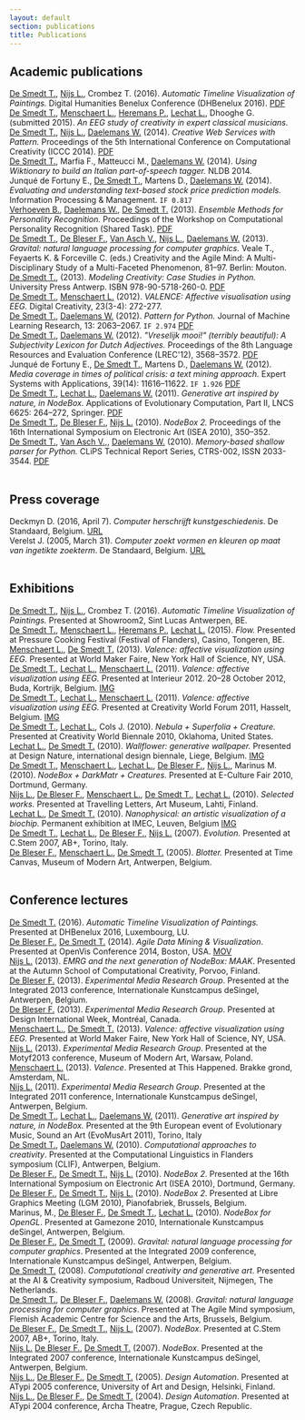 ```yaml
---
layout: default
section: publications
title: Publications
---
```

<h2>Academic publications</h2>
<!-- Peer-reviewed journal papers, conference proceedings, book chapters, technical reports, PhD theses. -->
<!-- =================================================================================================== -->

<div class="publication box">
	<a href="../people/tom-de-smedt.html" class="author">De Smedt T.</a>, 
	<a href="../people/lucas-nijs.html" class="author">Nijs L.</a>, 
	Crombez T. 
	(2016). 
	<cite>Automatic Timeline Visualization of Paintings.</cite> 
	Digital Humanities Benelux Conference (DHBenelux 2016).
	<a href="http://www.dhbenelux.org/wp-content/uploads/2016/05/22_DeSmedt-etal_FinalAbstract_DHBenelux2016_short.pdf" class="attachment">PDF</a>
</div>

<div class="publication box">
	<a href="../people/tom-de-smedt.html" class="author">De Smedt T.</a>, 
	<a href="../people/lieven-menschaert.html" class="author">Menschaert L.</a>, 
	<a href="../people/pieter-heremans.html" class="author">Heremans P.</a>, 
	<a href="../people/ludivine-lechat.html" class="author">Lechat L.</a>, 
	Dhooghe G. 
	(submitted 2015). 
	<cite>An EEG study of creativity in expert classical musicians.</cite> 
</div>

<div class="publication box">
	<a href="../people/tom-de-smedt.html" class="author">De Smedt T.</a>, 
	<a href="../people/lucas-nijs.html" class="author">Nijs L.</a>, 
	<a href="http://www.clips.ua.ac.be/people/walter-daelemans" class="author">Daelemans W.</a> 
	(2014). 
	<cite>Creative Web Services with Pattern.</cite> 
	Proceedings of the 5th International Conference on Computational Creativity (ICCC 2014).
	<a href="http://computationalcreativity.net/iccc2014/wp-content/uploads/2014/06//13.5_DeSmedt.pdf" class="attachment">PDF</a>
</div>

<div class="publication box">
	<a href="../people/tom-de-smedt.html" class="author">De Smedt T.</a>, 
	Marfia F.,
	Matteucci M.,
	<a href="http://www.clips.ua.ac.be/people/walter-daelemans" class="author">Daelemans W.</a> 
	(2014). 
	<cite>Using Wiktionary to build an Italian part-of-speech tagger.</cite> 
	NLDB 2014.
</div>

<div class="publication box">
	Junqu&eacute; de Fortuny E.,
	<a href="../people/tom-de-smedt.html" class="author">De Smedt T.</a>, 
	Martens D., 
	<a href="http://www.clips.ua.ac.be/people/walter-daelemans" class="author">Daelemans W.</a> 
	(2014). 
	<cite>Evaluating and understanding text-based stock price prediction models.</cite> 
	Information Processing &amp; Management.
	<code>IF 0.817</code>
</div>

<div class="publication box">
	<a href="http://www.clips.ua.ac.be/people/ben-verhoeven" class="author">Verhoeven B.</a>, 
	<a href="http://www.clips.ua.ac.be/people/walter-daelemans" class="author">Daelemans W.</a>, 
	<a href="../people/tom-de-smedt.html" class="author">De Smedt T.</a> 
	(2013). 
	<cite>Ensemble Methods for Personality Recognition.</cite> 
	Proceedings of the Workshop on Computational Personality Recognition (Shared Task).
	<a href="http://www.clips.ua.ac.be/sites/default/files/verhoevenetal2013.pdf" class="attachment">PDF</a>
</div>

<div class="publication box">
	<a href="../people/tom-de-smedt.html" class="author">De Smedt T.</a>, 
	<a href="../people/frederik-de-bleser.html" class="author">De Bleser F.</a>, 
	<a href="http://www.clips.ua.ac.be/people/vincent-van-asch" class="author">Van Asch V.</a>, 
	<a href="../people/lucas-nijs.html" class="author">Nijs L.</a>, 
	<a href="http://www.clips.ua.ac.be/people/walter-daelemans" class="author">Daelemans W.</a> 
	(2013). 
	<cite>Gravital: natural language processing for computer graphics.</cite> 
	Veale T., Feyaerts K. &amp; Forceville C. (eds.) Creativity and the Agile Mind: A Multi-Disciplinary Study of a Multi-Faceted Phenomenon, 81–97. 
	Berlin: Mouton.
</div>

<div class="publication box">
	<a href="../people/tom-de-smedt.html" class="author">De Smedt T.</a>, 
	(2013). 
	<cite>Modeling Creativity: Case Studies in Python.</cite> 
	University Press Antwerp. ISBN 978-90-5718-260-0.
	<a href="http://www.clips.ua.ac.be/sites/default/files/modeling-creativity.pdf" class="attachment">PDF</a>
</div>

<div class="publication box">
	<a href="../people/tom-de-smedt.html" class="author">De Smedt T.</a>, 
	<a href="../people/lieven-menschaert.html" class="author">Menschaert L.</a> 
	(2012). 
	<cite>VALENCE: Affective visualisation using EEG.</cite> 
	Digital Creativity, 23(3-4): 272-277.
</div>

<div class="publication box">
	<a href="../people/tom-de-smedt.html" class="author">De Smedt T.</a>, 
	<a href="http://www.clips.ua.ac.be/people/walter-daelemans" class="author">Daelemans W.</a> 
	(2012). 
	<cite>Pattern for Python.</cite> 
	Journal of Machine Learning Research, 13: 2063–2067.
	<code>IF 2.974</code>
	<a href="http://jmlr.csail.mit.edu/papers/volume13/desmedt12a/desmedt12a.pdf" class="attachment">PDF</a>
</div>

<div class="publication box">
	<a href="../people/tom-de-smedt.html" class="author">De Smedt T.</a>, 
	<a href="http://www.clips.ua.ac.be/people/walter-daelemans" class="author">Daelemans W.</a> 
	(2012). 
	<cite>"Vreselijk mooi!" (terribly beautiful): A Subjectivity Lexicon for Dutch Adjectives.</cite> 
	Proceedings of the 8th Language Resources and Evaluation Conference (LREC'12), 3568–3572.
	<a href="http://www.clips.ua.ac.be/sites/default/files/desmedt-subjectivity.pdf" class="attachment">PDF</a>
</div>

<div class="publication box">
	Junqu&eacute; de Fortuny E.,
	<a href="../people/tom-de-smedt.html" class="author">De Smedt T.</a>, 
	Martens D., 
	<a href="http://www.clips.ua.ac.be/people/walter-daelemans" class="author">Daelemans W.</a> 
	(2012). 
	<cite>Media coverage in times of political crisis: a text mining approach.</cite> 
	Expert Systems with Applications, 39(14): 11616–11622. 
	<code>IF 1.926</code>
	<a href="http://www.clips.ua.ac.be/sites/default/files/coverage.pdf" class="attachment">PDF</a>
</div>

<div class="publication box">
	<a href="../people/tom-de-smedt.html" class="author">De Smedt T.</a>, 
	<a href="http://ludivinelechat.be" class="author">Lechat L.</a>, 
	<a href="http://www.clips.ua.ac.be/people/walter-daelemans" class="author">Daelemans W.</a> 
	(2011). 
	<cite>Generative art inspired by nature, in NodeBox.</cite> 
	Applications of Evolutionary Computation, Part II, LNCS 6625: 264–272, Springer. 
	<a href="http://www.clips.ua.ac.be/sites/default/files/desmedt-generative-art.pdf" class="attachment">PDF</a>
</div>

<div class="publication box">
	<a href="../people/tom-de-smedt.html" class="author">De Smedt T.</a>, 
	<a href="../people/frederik-de-bleser.html" class="author">De Bleser F.</a>, 
	<a href="../people/lucas-nijs.html" class="author">Nijs L.</a> 
	(2010). 
	<cite>NodeBox 2.</cite> 
	Proceedings of the 16th International Symposium on Electronic Art (ISEA 2010), 350–352.
</div>

<div class="publication box">
	<a href="../people/tom-de-smedt.html" class="author">De Smedt T.</a>, 
	<a href="http://www.clips.ua.ac.be/people/vincent-van-asch" class="author">Van Asch V.,</a>, 
	<a href="http://www.clips.ua.ac.be/people/walter-daelemans" class="author">Daelemans W.</a> 
	(2010). 
	<cite>Memory-based shallow parser for Python.</cite> CLiPS Technical Report Series, CTRS-002, ISSN 2033-3544. 
	<a href="http://www.clips.ua.ac.be/sites/default/files/ctrs-002.pdf" class="attachment">PDF</a>
</div>

<br>
<h2>Press coverage</h2>
<!-- Newspaper articles about EMRG and citing EMRG or EMRG members. -->
<!-- =================================================================================================== -->

<div class="publication press box">
	Deckmyn D. 
	(2016, April 7). 
	<cite>Computer herschrijft kunstgeschiedenis</cite>. 
	De Standaard, Belgium. 
	<a href="http://www.standaard.be/cnt/dmf20160406_02223181" class="attachment">URL</a>
</div>

<div class="publication press box">
	Verelst J. 
	(2005, March 31). 
	<cite>Computer zoekt vormen en kleuren op maat van ingetikte zoekterm</cite>. 
	De Standaard, Belgium. 
	<a href="http://destandaard.be/artikel/detail.aspx?artikelid=GR9DNGVE&amp;word=nodebox" class="attachment">URL</a>
</div>

<br>
<h2>Exhibitions</h2>
<!-- Solo exhibitions or international group exhibitions. -->
<!-- =================================================================================================== -->

<div class="publication exhibition box">
	<a href="../people/tom-de-smedt.html" class="author">De Smedt T.</a>, 
	<a href="../people/lucas-nijs.html" class="author">Nijs L.</a>, 
	Crombez T. 
	(2016). 
	<cite>Automatic Timeline Visualization of Paintings.</cite> 
	Presented at Showroom2, Sint Lucas Antwerpen, BE.
</div>

<div class="publication exhibition box">
	<a href="../people/tom-de-smedt.html" class="author">De Smedt T.</a>, 
	<a href="../people/lieven-menschaert.html" class="author">Menschaert L.</a>, 
	<a href="../people/pieter-heremans.html" class="author">Heremans P.</a>, 
	<a href="../people/lechat-ludivine.html" class="author">Lechat L.</a> 
	(2015). 
	<cite>Flow.</cite> 
	Presented at Pressure Cooking Festival (Festival of Flanders), Casino, Tongeren, BE.
</div>

<div class="publication exhibition box">
	<a href="../people/lieven-menschaert.html" class="author">Menschaert L.</a>, 
	<a href="../people/tom-de-smedt.html" class="author">De Smedt T.</a> 
	(2013). 
	<cite>Valence: affective visualization using EEG.</cite> 
	Presented at World Maker Faire, New York Hall of Science, NY, USA. 
</div>

<div class="publication exhibition box">
	<a href="../people/tom-de-smedt.html" class="author">De Smedt T.</a>, 
	<a href="http://ludivinelechat.be" class="author">Lechat L.</a>, 
	<a href="../people/lieven-menschaert.html" class="author">Menschaert L.</a> 
	(2011). 
	<cite>Valence: affective visualization using EEG.</cite> 
	Presented at Interieur 2012. 20–28 October 2012, Buda, Kortrijk, Belgium. 
	<a href="http://organisms.be/index.php/valence" class="attachment">IMG</a>
</div>

<div class="publication exhibition box">
	<a href="../people/tom-de-smedt.html" class="author">De Smedt T.</a>, 
	<a href="http://ludivinelechat.be" class="author">Lechat L.</a>, 
	<a href="../people/lieven-menschaert.html" class="author">Menschaert L.</a> 
	(2011). 
	<cite>Valence: affective visualization using EEG.</cite> 
	Presented at Creativity World Forum 2011, Hasselt, Belgium. 
	<a href="http://organisms.be/index.php/valence" class="attachment">IMG</a>
</div>

<div class="publication exhibition box">
	<a href="../people/tom-de-smedt.html" class="author">De Smedt T.</a>, 
	<a href="http://ludivinelechat.be" class="author">Lechat L.</a>, 
	Cols J. 
	(2010). 
	<cite>Nebula + Superfolia + Creature.</cite> 
	Presented at Creativity World Biennale 2010, Oklahoma, United States.
</div>

<div class="publication exhibition box">
	<a href="http://ludivinelechat.be" class="author">Lechat L.</a>, 
	<a href="../people/tom-de-smedt.html" class="author">De Smedt T.</a> 
	(2010). 
	<cite>Wallflower: generative wallpaper.</cite> 
	Presented at Design Nature, international design biennale, Liege, Belgium. 
	<a href="http://organisms.be/index.php/wallflower" class="attachment">IMG</a>
</div>

<div class="publication exhibition box">
	<a href="../people/tom-de-smedt.html" class="author">De Smedt T.</a>, 
	<a href="../people/lieven-menschaert.html" class="author">Menschaert L.</a>, 
	<a href="http://ludivinelechat.be" class="author">Lechat L.</a>, 
	<a href="../people/frederik-de-bleser.html" class="author">De Bleser F.</a>, 
	<a href="../people/lucas-nijs.html" class="author">Nijs L.</a>, 
	Marinus M. 
	(2010). 
	<cite>NodeBox + DarkMatr + Creatures.</cite> 
	Presented at E-Culture Fair 2010, Dortmund, Germany. 
</div>

<div class="publication exhibition box">
	<a href="../people/lucas-nijs.html" class="author">Nijs L.</a>, 
	<a href="../people/frederik-de-bleser.html" class="author">De Bleser F.</a>, 
	<a href="../people/lieven-menschaert.html" class="author">Menschaert L.</a>, 
	<a href="../people/tom-de-smedt.html" class="author">De Smedt T.</a>, 
	<a href="http://ludivinelechat.be" class="author">Lechat L.</a> 
	(2010). 
	<cite>Selected works.</cite> 
	Presented at Travelling Letters, Art Museum, Lahti, Finland.
</div>

<div class="publication exhibition box">
	<a href="http://ludivinelechat.be" class="author">Lechat L.</a>, 
	<a href="../people/tom-de-smedt.html" class="author">De Smedt T.</a> 
	(2010). 
	<cite>Nanophysical: an artistic visualization of a biochip.</cite> 
	Permanent exhibition at IMEC, Leuven, Belgium 
	<a href="http://organisms.be/index.php/nanophysical" class="attachment">IMG</a>
</div>

<div class="publication exhibition box">
	<a href="../people/tom-de-smedt.html" class="author">De Smedt T.</a>, 
	<a href="http://ludivinelechat.be" class="author">Lechat L.</a>, 
	<a href="../people/frederik-de-bleser.html" class="author">De Bleser F.</a>, 
	<a href="../people/lucas-nijs.html" class="author">Nijs L.</a> 
	(2007). 
	<cite>Evolution.</cite> 
	Presented at C.Stem 2007, AB+, Torino, Italy.
</div>

<div class="publication exhibition box">
	<a href="../people/frederik-de-bleser.html" class="author">De Bleser F.</a>, 
	<a href="../people/lieven-menschaert.html" class="author">Menschaert L.</a>, 
	<a href="../people/tom-de-smedt.html" class="author">De Smedt T.</a> 
	(2005). 
	<cite>Blotter.</cite> 
	Presented at Time Canvas, Museum of Modern Art, Antwerpen, Belgium.
</div>

<br>
<h2>Conference lectures</h2>
<!-- Conference lectures and invited symposia talks. -->
<!-- =================================================================================================== -->

<div class="publication exhibition box">
	<a href="../people/tom-de-smedt.html" class="author">De Smedt T.</a> 
	(2016). 
	<cite>Automatic Timeline Visualization of Paintings.</cite> 
	Presented at DHBenelux 2016, Luxembourg, LU.
</div>

<div class="publication talk box">
	<a href="../people/frederik-de-bleser.html" class="author">De Bleser F.</a>, 
	<a href="../people/tom-de-smedt.html" class="author">De Smedt T.</a> 
	(2014).
	<cite>Agile Data Mining &amp; Visualization</cite>. 
	Presented at OpenVis Conference 2014, Boston, USA.
	<a href="https://www.youtube.com/watch?v=0oUP7uHAsNA" class="attachment">MOV</a>
</div>

<div class="publication talk box">
	<a href="../people/lucas-nijs.html" class="author">Nijs L.</a> 
	(2013). 
	<cite>EMRG and the next generation of NodeBox: MAAK</cite>. 
	Presented at the Autumn School of Computational Creativity, Porvoo, Finland.
</div>

<div class="publication talk box">
	<a href="../people/frederik-de-bleser.html" class="author">De Bleser F.</a> 
	(2013). 
	<cite>Experimental Media Research Group</cite>. 
	Presented at the Integrated 2013 conference, Internationale Kunstcampus deSingel, Antwerpen, Belgium.
</div>

<div class="publication talk box">
	<a href="../people/frederik-de-bleser.html" class="author">De Bleser F.</a> 
	(2013). 
	<cite>Experimental Media Research Group</cite>. 
	Presented at Design International Week, Montréal, Canada.
</div>

<div class="publication talk box">
	<a href="../people/lieven-menschaert.html" class="author">Menschaert L.</a>, 
	<a href="../people/tom-de-smedt.html" class="author">De Smedt T.</a> 
	(2013). 
	<cite>Valence: affective visualization using EEG.</cite> 
	Presented at World Maker Faire, New York Hall of Science, NY, USA.
</div>

<div class="publication talk box">
	<a href="../people/lucas-nijs.html" class="author">Nijs L.</a> 
	(2013). 
	<cite>Experimental Media Research Group</cite>. 
	Presented at the Motyf2013 conference, Museum of Modern Art, Warsaw, Poland.
</div>

<div class="publication talk box">
	<a href="../people/lieven-menschaert.html" class="author">Menschaert L.</a> (2013). 
	<cite>Valence</cite>. 
	Presented at This Happened. Brakke grond, Amsterdam, NL.
</div>

<div class="publication talk box">
	<a href="../people/lucas-nijs.html" class="author">Nijs L.</a> (2011). 
	<cite>Experimental Media Research Group</cite>. 
	Presented at the Integrated 2011 conference, Internationale Kunstcampus deSingel, Antwerpen, Belgium.
</div>

<div class="publication talk box">
	<a href="../people/tom-de-smedt.html" class="author">De Smedt T.</a>, 
	<a href="http://ludivinelechat.be" class="author">Lechat L.</a>, 
	<a href="http://www.clips.ua.ac.be/people/walter-daelemans" class="author">Daelemans W.</a> 
	(2011).  
	<cite>Generative art inspired by nature, in NodeBox.</cite> 
	Presented at the 9th European event of Evolutionary Music, Sound an Art (EvoMusArt 2011), Torino, Italy
</div>

<div class="publication talk box">
	<a href="../people/tom-de-smedt.html" class="author">De Smedt T.</a>, 
	<a href="http://www.clips.ua.ac.be/people/walter-daelemans" class="author">Daelemans W.</a> 
	(2010). 
	<cite>Computational approaches to creativity</cite>. 
	Presented at the Computational Linguistics in Flanders symposium (CLIF), Antwerpen, Belgium.
</div>

<div class="publication talk box">
	<a href="../people/frederik-de-bleser.html" class="author">De Bleser F.</a>, 
	<a href="../people/tom-de-smedt.html" class="author">De Smedt T.</a>, 
	<a href="../people/lucas-nijs.html" class="author">Nijs L.</a> 
	(2010). 
	<cite>NodeBox 2</cite>. 
	Presented at the 16th International Symposium on Electronic Art (ISEA 2010), Dortmund, Germany.
</div>

<div class="publication talk box">
	<a href="../people/frederik-de-bleser.html" class="author">De Bleser F.</a>, 
	<a href="../people/tom-de-smedt.html" class="author">De Smedt T.</a>, 
	<a href="../people/lucas-nijs.html" class="author">Nijs L.</a> 
	(2010). 
	<cite>NodeBox 2</cite>. 
	Presented at Libre Graphics Meeting (LGM 2010), Pianofabriek, Brussels, Belgium.
</div>

<div class="publication talk box">
	Marinus, M., 
	<a href="../people/frederik-de-bleser.html" class="author">De Bleser F.</a>, 
	<a href="../people/tom-de-smedt.html" class="author">De Smedt T.</a>, 
	<a href="http://ludivinelechat.be" class="author">Lechat L.</a> 
	(2010). 
	<cite>NodeBox for OpenGL</cite>. 
	Presented at Gamezone 2010, Internationale Kunstcampus deSingel, Antwerpen, Belgium.
</div>

<div class="publication talk box">
	<a href="../people/frederik-de-bleser.html" class="author">De Bleser F.</a>, 
	<a href="../people/tom-de-smedt.html" class="author">De Smedt T.</a> 
	(2009). 
	<cite>Gravital: natural language processing for computer graphics</cite>. 
	Presented at the Integrated 2009 conference, Internationale Kunstcampus deSingel, Antwerpen, Belgium.
</div>

<div class="publication talk box">
	<a href="../people/tom-de-smedt.html" class="author">De Smedt T.</a> 
	(2008). 
	<cite>Computational creativity and generative art</cite>. 
	Presented at the AI &amp; Creativity symposium, Radboud Universiteit, Nijmegen, The Netherlands.
</div>

<div class="publication talk box">
	<a href="../people/tom-de-smedt.html" class="author">De Smedt T.</a>, 
	<a href="../people/frederik-de-bleser.html" class="author">De Bleser F.</a>, 
	<a href="http://www.clips.ua.ac.be/people/walter-daelemans" class="author">Daelemans W.</a> 
	(2008). 
	<cite>Gravital: natural language processing for computer graphics</cite>. 
	Presented at The Agile Mind symposium, Flemish Academic Centre for Science and the Arts, Brussels, Belgium.
</div>

<div class="publication talk box">
	<a href="../people/frederik-de-bleser.html" class="author">De Bleser F.</a>,
	<a href="../people/tom-de-smedt.html" class="author">De Smedt T.</a>, 
	<a href="../people/lucas-nijs.html" class="author">Nijs L.</a> 
	(2007). 
	<cite>NodeBox</cite>. 
	Presented at C.Stem 2007, AB+, Torino, Italy.
</div>

<div class="publication talk box">
	<a href="../people/lucas-nijs.html" class="author">Nijs L.</a>
	<a href="../people/frederik-de-bleser.html" class="author">De Bleser F.</a>,
	<a href="../people/tom-de-smedt.html" class="author">De Smedt T.</a> 
	(2007). 
	<cite>NodeBox</cite>. 
	Presented at the Integrated 2007 conference, Internationale Kunstcampus deSingel, Antwerpen, Belgium.
</div>

<div class="publication talk box">
	<a href="../people/lucas-nijs.html" class="author">Nijs L.</a>, 
	<a href="../people/frederik-de-bleser.html" class="author">De Bleser F.</a>,
	<a href="../people/tom-de-smedt.html" class="author">De Smedt T.</a> 
	(2005). 
	<cite>Design Automation</cite>. 
	Presented at ATypi 2005 conference, University of Art and Design, Helsinki, Finland.
</div>

<div class="publication talk box">
	<a href="../people/lucas-nijs.html" class="author">Nijs L.</a>, 
	<a href="../people/frederik-de-bleser.html" class="author">De Bleser F.</a>,
	<a href="../people/tom-de-smedt.html" class="author">De Smedt T.</a> 
	(2004). 
	<cite>Design Automation</cite>. 
	Presented at ATypi 2004 conference, Archa Theatre, Prague, Czech Republic.
</div>
